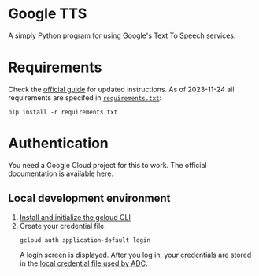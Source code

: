 # Google TTS
A simply Python program for using Google's Text To Speech services.

# Requirements
Check the [official guide](https://cloud.google.com/text-to-speech/docs/libraries#client-libraries-install-python) for
updated instructions. As of 2023-11-24 all requirements are specifed in [`requirements.txt`](/requirements.txt):

```shell
pip install -r requirements.txt
```

# Authentication
You need a Google Cloud project for this to work. The official documentation is available
[here](https://cloud.google.com/docs/authentication/provide-credentials-adc#local-dev).

## Local development environment
1. [Install and initialize the gcloud CLI](https://cloud.google.com/sdk/docs/install)
2. Create your credential file:
   ```
   gcloud auth application-default login
   ```
   A login screen is displayed. After you log in, your credentials are stored in the [local credential file used by ADC](https://cloud.google.com/docs/authentication/application-default-credentials#personal ).
